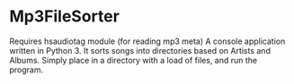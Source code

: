 # Mp3FileSorter

Requires hsaudiotag module (for reading mp3 meta)
A console application written in Python 3.
It sorts songs into directories based on Artists and Albums.
Simply place in a directory with a load of files, and run the program. 

